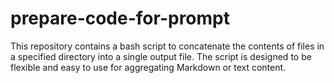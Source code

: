 # prepare-code-for-prompt
This repository contains a bash script to concatenate the contents of files in a specified directory into a single output file. The script is designed to be flexible and easy to use for aggregating Markdown or text content.
